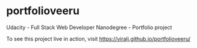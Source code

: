 # portfolioveeru
Udacity - Full Stack Web Developer Nanodegree - Portfolio project

To see this project live in action, visit https://viralj.github.io/portfolioveeru/